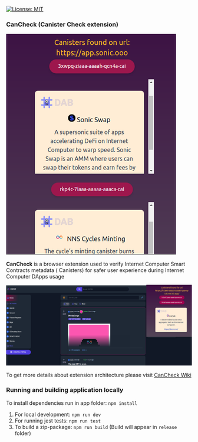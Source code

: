[![License: MIT](https://img.shields.io/badge/License-MIT-yellow.svg)](https://opensource.org/licenses/MIT)

### CanCheck (Canister Check extension)

![demo-screenshot](./description/demo.png)

**CanCheck** is a browser extension used to verify Internet Computer Smart Contracts metadata (
Canisters)
for safer user experience during Internet Computer DApps usage

![extension-screenshot](./description/description.png)

To get more details about extension architecture please
visit <a href='https://github.com/DunkanMcLoud/can-check/wiki'>CanCheck Wiki</a>

### Running and building application locally

To install dependencies run in app folder: `npm install`

1. For local development:
   `npm run dev`
2. For running jest tests: `npm run test`
3. To build a zip-package: `npm run build` (Build will appear in `release` folder)